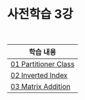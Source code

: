 # 사전학습 3강

<br>

| 학습 내용                                         |
| ------------------------------------------------- |
| [01 Partitioner Class](./01_Partitioner_Class.md) |
| [02 Inverted Index](./02_Inverted_Index.md)       |
| [03 Matrix Addition](./03_Matrix_Addition.md)     |

